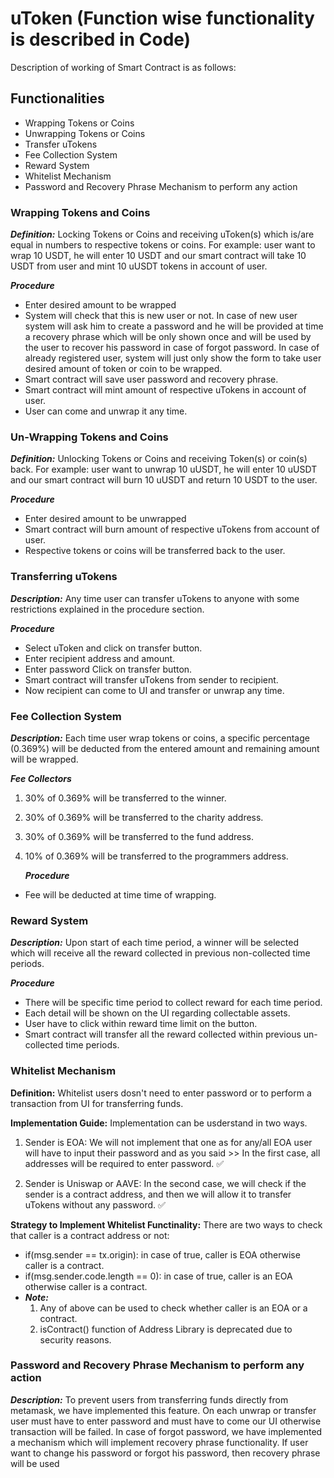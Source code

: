 # uToken (Function wise functionality is described in Code)

Description of working of Smart Contract is as follows:

## Functionalities

- Wrapping Tokens or Coins
- Unwrapping Tokens or Coins
- Transfer uTokens
- Fee Collection System
- Reward System
- Whitelist Mechanism
- Password and Recovery Phrase Mechanism to perform any action

### Wrapping Tokens and Coins

**_Definition:_** Locking Tokens or Coins and receiving uToken(s) which is/are equal in numbers to respective tokens or coins. For example: user want to wrap 10 USDT, he will enter 10 USDT and our smart contract will take 10 USDT from user and mint 10 uUSDT tokens in account of user.

**_Procedure_**

- Enter desired amount to be wrapped
- System will check that this is new user or not. In case of new user system will ask him to create a password and he will be provided at time a recovery phrase which will be only shown once and will be used by the user to recover his password in case of forgot password. In case of already registered user, system will just only show the form to take user desired amount of token or coin to be wrapped.
- Smart contract will save user password and recovery phrase.
- Smart contract will mint amount of respective uTokens in account of user.
- User can come and unwrap it any time.

### Un-Wrapping Tokens and Coins

**_Definition:_** Unlocking Tokens or Coins and receiving Token(s) or coin(s) back. For example: user want to unwrap 10 uUSDT, he will enter 10 uUSDT and our smart contract will burn 10 uUSDT and return 10 USDT to the user.

**_Procedure_**

- Enter desired amount to be unwrapped
- Smart contract will burn amount of respective uTokens from account of user.
- Respective tokens or coins will be transferred back to the user.

### Transferring uTokens

**_Description:_** Any time user can transfer uTokens to anyone with some restrictions explained in the procedure section.

**_Procedure_**

- Select uToken and click on transfer button.
- Enter recipient address and amount.
- Enter password Click on transfer button.
- Smart contract will transfer uTokens from sender to recipient.
- Now recipient can come to UI and transfer or unwrap any time.

### Fee Collection System

**_Description:_** Each time user wrap tokens or coins, a specific percentage (0.369%) will be deducted from the entered amount and remaining amount will be wrapped.

**_Fee Collectors_**

1. 30% of 0.369% will be transferred to the winner.
2. 30% of 0.369% will be transferred to the charity address.
3. 30% of 0.369% will be transferred to the fund address.
4. 10% of 0.369% will be transferred to the programmers address.

   **_Procedure_**

- Fee will be deducted at time time of wrapping.

### Reward System

**_Description:_** Upon start of each time period, a winner will be selected which will receive all the reward collected in previous non-collected time periods.

**_Procedure_**

- There will be specific time period to collect reward for each time period.
- Each detail will be shown on the UI regarding collectable assets.
- User have to click within reward time limit on the button.
- Smart contract will transfer all the reward collected within previous un-collected time periods.

### Whitelist Mechanism

**Definition:** Whitelist users dosn't need to enter password or to perform a transaction from UI for transferring funds.

**Implementation Guide:**
Implementation can be usderstand in two ways.

1. Sender is EOA:
   We will not implement that one as for any/all EOA user will have to input their password and as you said >> In the first case, all addresses will be required to enter password. ✅

2. Sender is Uniswap or AAVE:
   In the second case, we will check if the sender is a contract address, and then we will allow it to transfer uTokens without any password. ✅

**Strategy to Implement Whitelist Functinality:**
There are two ways to check that caller is a contract address or not:

- if(msg.sender == tx.origin): in case of true, caller is EOA otherwise caller is a contract.
- if(msg.sender.code.length == 0): in case of true, caller is an EOA otherwise caller is a contract.
- **_Note:_**
  1. Any of above can be used to check whether caller is an EOA or a contract.
  2. isContract() function of Address Library is deprecated due to security reasons.

### Password and Recovery Phrase Mechanism to perform any action

**_Description:_** To prevent users from transferring funds directly from metamask, we have implemented this feature. On each unwrap or transfer user must have to enter password and must have to come our UI otherwise transaction will be failed.
In case of forgot password, we have implemented a mechanism which will implement recovery phrase functionality. If user want to change his password or forgot his password, then recovery phrase will be used
